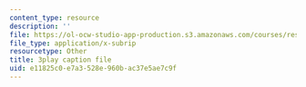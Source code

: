 ```yaml
---
content_type: resource
description: ''
file: https://ol-ocw-studio-app-production.s3.amazonaws.com/courses/res-6-012-introduction-to-probability-spring-2018/e11825c0e7a3528e960bac37e5ae7c9f_2BttG14vI7c.vtt
file_type: application/x-subrip
resourcetype: Other
title: 3play caption file
uid: e11825c0-e7a3-528e-960b-ac37e5ae7c9f
---
```

